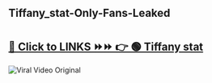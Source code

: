 
 ## Tiffany_stat-Only-Fans-Leaked

# <h2><a href="https://clipsfans.com/Tiffany_stat&ref=git">🔗 Click to LINKS ⏩⏩ 👉 🟢 Tiffany stat </a></h2>

<a href="https://clipsfans.com/Tiffany_stat&ref=git" rel="nofollow" data-target="animated-image.originalLink"><img src="https://i.ibb.co.com/xMMVF88/686577567.gif" alt="Viral Video Original" style="max-width: 100%; display: inline-block;" data-target="animated-image.originalImage"></a>
